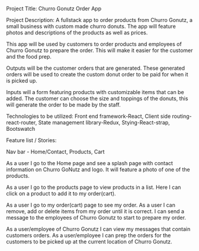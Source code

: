 Project Title: Churro Gonutz Order App

Project Description: A fullstack app to order products from Churro Gonutz, a small business with custom made churro donuts. The app will feature photos and descriptions of the products as well as prices.

This app will be used by customers to order products and employees of Churro Gonutz to prepare the order. This will make it easier for the customer and the food prep.

Outputs will be the customer orders that are generated. These generated orders will be used to create the custom donut order to be paid for when it is picked up.

Inputs will a form featuring products with customizable items that can be added. The customer can choose the size and toppings of the donuts, this will generate the order to be made by the staff.

Technologies to be utilized: Front end framework-React, Client side routing-react-router, State management library-Redux, Stying-React-strap, Bootswatch

Feature list / Stories:

Nav bar - Home/Contact, Products, Cart

As a user I go to the Home page and see a splash page with contact information on Churro GoNutz and logo. It will feature a photo of one of the products.

As a user I go to the products page to view products in a list. Here I can click on a product to add it to my order(cart).

As a user I go to my order(cart) page to see my order. As a user I can remove, add or delete items from my order until it is correct. I can send a message to the employees of Churro Gonutz to start to prepare my order.   

As a user/employee of Churro Gonutz I can view my messages that contain customers orders. As a user/employee I can prep the orders for the customers to be picked up at the current location of Churro Gonutz.
